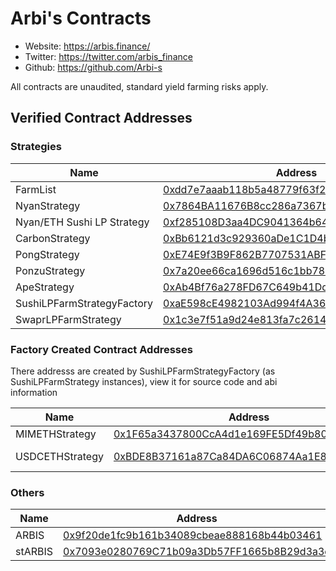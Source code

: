 # Arbi's Contracts

- Website: https://arbis.finance/ 
- Twitter: https://twitter.com/arbis_finance
- Github: https://github.com/Arbi-s

All contracts are unaudited, standard yield farming risks apply.

## Verified Contract Addresses

### Strategies
| Name | Address |
| --- | --- |
| FarmList | [0xdd7e7aaab118b5a48779f63f2d3f0b49ce0cedca](https://arbiscan.io/address/0xdd7e7aaab118b5a48779f63f2d3f0b49ce0cedca)"
| NyanStrategy | [0x7864BA11676B8cc286a7367b3cfd504968920B3a](https://arbiscan.io/address/0x7864BA11676B8cc286a7367b3cfd504968920B3a)|
| Nyan/ETH Sushi LP Strategy | [0xf285108D3aa4DC9041364b64297979979a7Ec7B9](https://arbiscan.io/address/0xf285108D3aa4DC9041364b64297979979a7Ec7B9)|
| CarbonStrategy | [0xBb6121d3c929360aDe1C1D4b515CF5c2FC331fc2](https://arbiscan.io/address/0xBb6121d3c929360aDe1C1D4b515CF5c2FC331fc2)|
| PongStrategy | [0xE74E9f3B9F862B7707531ABF425621F53050A7ec](https://arbiscan.io/address/0xE74E9f3B9F862B7707531ABF425621F53050A7ec)|
| PonzuStrategy | [0x7a20ee66ca1696d516c1bb780ae153ee1de36b24](https://arbiscan.io/address/0x7a20ee66ca1696d516c1bb780ae153ee1de36b24)|
| ApeStrategy | [0xAb4Bf76a278FD67C649b41Dd8f349Ec87cd2621A](https://arbiscan.io/address/0xAb4Bf76a278FD67C649b41Dd8f349Ec87cd2621A)|
| SushiLPFarmStrategyFactory | [0xaE598cE4982103Ad994f4A368DBD5F8b8b11b9fB](https://arbiscan.io/address/0xaE598cE4982103Ad994f4A368DBD5F8b8b11b9fB)|
| SwaprLPFarmStrategy | [0x1c3e7f51a9d24e813fa7c2614713b727a4da1a56](https://arbiscan.io/address/0x1c3e7f51a9d24e813fa7c2614713b727a4da1a56) |

### Factory Created Contract Addresses
There addresss are created by SushiLPFarmStrategyFactory (as SushiLPFarmStrategy instances), view it for source code and abi information

| Name | Address | Notes |
| --- | --- | --- |
| MIMETHStrategy | [0x1F65a3437800CcA4d1e169FE5Df49b809ef5830D](https://arbiscan.io/address/0x1F65a3437800CcA4d1e169FE5Df49b809ef5830D)||
| USDCETHStrategy | [0xBDE8B37161a87Ca84DA6C06874Aa1E8F7AE05703](https://arbiscan.io/address/0xBDE8B37161a87Ca84DA6C06874Aa1E8F7AE05703)| Deployed from factory 0xCFdA66EA159D38F362F8595c255E543c184Ef20b |

### Others
| Name | Address |
| --- | --- |
| ARBIS | [0x9f20de1fc9b161b34089cbeae888168b44b03461](https://arbiscan.io/token/0x9f20de1fc9b161b34089cbeae888168b44b03461) 
| stARBIS | [0x7093e0280769C71b09a3Db57FF1665b8B29d3a3d](https://arbiscan.io/address/0x7093e0280769C71b09a3Db57FF1665b8B29d3a3d)|
